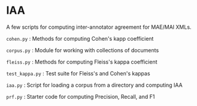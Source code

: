 # IAA
A few scripts for computing inter-annotator agreement for MAE/MAI XMLs.

`cohen.py` : Methods for computing Cohen's kapp coefficient

`corpus.py` : Module for working with collections of documents

`fleiss.py` : Methods for computing Fleiss's kappa coefficient

`test_kappa.py` : Test suite for Fleiss's and Cohen's kappas

`iaa.py` : Script for loading a corpus from a directory and computing IAA

`prf.py` : Starter code for computing Precision, Recall, and F1